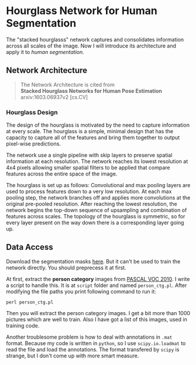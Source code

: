 # Hourglass Network for Human Segmentation

The "stacked hourglasss" network captures and consolidates information across all scales of the image. Now I will introduce its architecture and apply it to *human segmentation*.  

## Network Architecture

> The Network Architecture is cited from  
> **Stacked Hourglass Networks for Human Pose Estimation**  
> arxiv:1603.06937v2 [cs.CV]

### Hourglass Design

The design of the hourglass is motivated by the need to capture information at every scale. The hourglass is a simple, minimal design that has the capacity to capture all of the features and bring them together to output pixel-wise predictions.  

The network use a single pipeline with skip layers to preserve spatial information at each resolution. The network reaches its lowest resolution at 4x4 pixels allowing smaller spatial filters to be applied that compare features across the entire space of the image.  

The hourglass is set up as follows: Convolutional and max pooling layers are used to process features down to a very low resolution. At each max pooling step, the network branches off and applies more convolutions at the original pre-pooled resolution. After reaching the lowest resolution, the network begins the top-down sequence of upsampling and combination of features across scales. The topology of the hourglass is symmetric, so for every layer present on the way down there is a corresponding layer going up.

## Data Access

Download the segmentation masks <a href="http://www.stat.ucla.edu/~xianjie.chen/pascal_part_dataset/pascal_part.html">here</a>. But it can't be used to train the network directly. You should preprecess it at first.  

At first, extract the **person category** images from <a href="http://host.robots.ox.ac.uk/pascal/VOC/voc2010/">PASCAL VOC 2010</a>. I write a script to handle this. It is at `script` folder and named `person_ctg.pl`. After modifying the file paths you print following command to run it:


```
perl person_ctg.pl
``` 

Then you will extract the person category images. I get a bit more than 1000 pictures which are well to train. Also I have got a list of this images, used in training code.  

Another troublesome problem is how to deal with annotations in `.mat` format. Because my code is written in `python`, so I use `scipy.io.loadmat` to read the file and load the annotations. The format transfered by `scipy` is strange, but I don't come up with more smart measure.